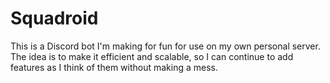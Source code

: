 # Squadroid

This is a Discord bot I'm making for fun for use on my own personal server. The idea is to make it efficient and scalable, so I can continue to add features as I think of them without making a mess.
